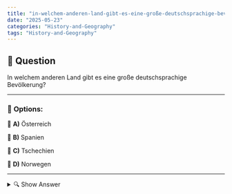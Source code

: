 ```yaml
---
title: "in-welchem-anderen-land-gibt-es-eine-große-deutschsprachige-bevolkerung"
date: "2025-05-23"
categories: "History-and-Geography"
tags: "History-and-Geography"
---
```


## 📌 **Question**

In welchem anderen Land gibt es eine große deutschsprachige Bevölkerung?



---

### 📝 **Options:**

🔘 **A)** Österreich

🔘 **B)** Spanien

🔘 **C)** Tschechien

🔘 **D)** Norwegen

---

<details>
  <summary>🔍 Show Answer</summary>

  <p>
💡  <b>Correct Answer:</b>  a
  </p>
  <p>
    📖<b>Explanation:</b>
    Deutschland ist bekannt für seine deutschsprachige Bevölkerung, doch auch außerhalb des Landes gibt es Gemeinschaften, in denen Deutsch gesprochen wird. Ein prominentes Beispiel dafür ist Österreich, wo Deutsch die Amtssprache ist und kulturelle Gemeinsamkeiten mit Deutschland bestehen. Im Gegensatz dazu haben Länder wie Spanien und Norwegen keine bedeutende deutschsprachige Bevölkerung. Tschechien, obwohl nahe gelegen, hat nicht die gleiche Präsenz der deutschen Sprache. Daher kann Österreich als ein Land mit einer großen deutschsprachigen Bevölkerung angesehen werden.
  </p>
</details>
